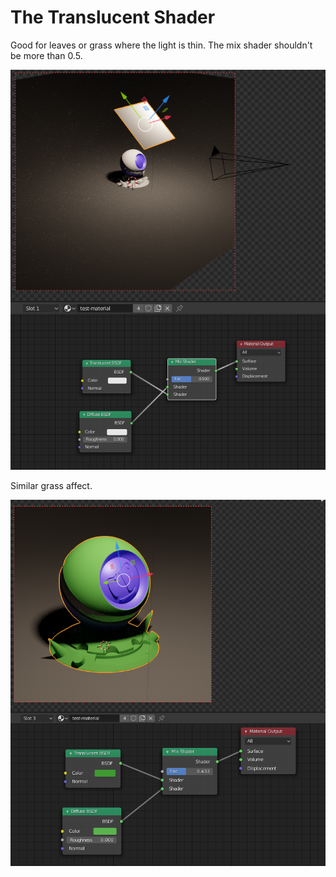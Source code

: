# The Translucent Shader

Good for leaves or grass where the light is thin. The mix shader shouldn't be more than 0.5.

![](../../.gitbook/assets/image%20%2851%29.png)

Similar grass affect.

![](../../.gitbook/assets/image%20%2849%29.png)


